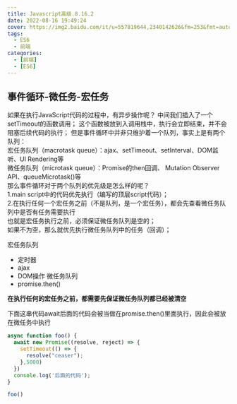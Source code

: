```yaml
---
title: Javascript高级.8.16.2
date: 2022-08-16 19:49:24
cover: https://img2.baidu.com/it/u=557819644,2340142626&fm=253&fmt=auto&a=138&f=JEG?w=1000&h=500
tags:
  - ES6
  - 前端
categories:
  - [前端]
  - [ES6]
---
```


## 事件循环-微任务-宏任务

如果在执行JavaScript代码的过程中，有异步操作呢？
中间我们插入了一个setTimeout的函数调用；
这个函数被放到入调用栈中，执行会立即结束，并不会阻塞后续代码的执行； 
但是事件循环中并非只维护着一个队列，事实上是有两个队列：  
宏任务队列（macrotask queue）：ajax、setTimeout、setInterval、DOM监听、UI Rendering等  
微任务队列（microtask queue）：Promise的then回调、 Mutation Observer API、queueMicrotask()等  
那么事件循环对于两个队列的优先级是怎么样的呢？  
1.main script中的代码优先执行（编写的顶层script代码）；  
2.在执行任何一个宏任务之前（不是队列，是一个宏任务），都会先查看微任务队列中是否有任务需要执行  
也就是宏任务执行之前，必须保证微任务队列是空的；  
如果不为空，那么就优先执行微任务队列中的任务（回调）；  


宏任务队列  
+ 定时器
+ ajax
+ DOM操作
微任务队列
+ promise.then()  

**在执行任何的宏任务之前，都需要先保证微任务队列都已经被清空**  


下面这串代码await后面的代码会被当做在promise.then()里面执行，因此会被放在微任务中执行
```javascript
async function foo() {
  await new Promise((resolve, reject) => {
    setTimeout(() => {
      resolve("ceaser");
    },5000)
  })
  console.log('后面的代码');
}

foo()
```

